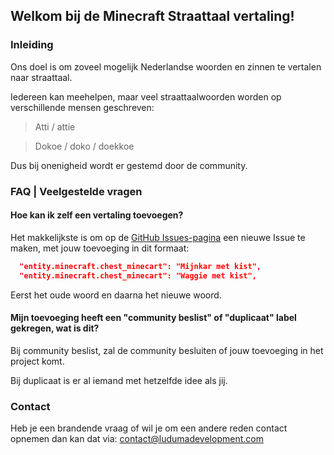 ## Welkom bij de Minecraft Straattaal vertaling!

### Inleiding
Ons doel is om zoveel mogelijk Nederlandse woorden en zinnen te vertalen naar straattaal.

Iedereen kan meehelpen, maar veel straattaalwoorden worden op verschillende mensen geschreven:
> Atti / attie

> Dokoe / doko / doekkoe

Dus bij onenigheid wordt er gestemd door de community.

### FAQ | Veelgestelde vragen

#### Hoe kan ik zelf een vertaling toevoegen?
Het makkelijkste is om op de [GitHub Issues-pagina](https://github.com/luduma/Minecraft-Straattaal/issues) een nieuwe Issue te maken, met jouw toevoeging in dit formaat:
```json
  "entity.minecraft.chest_minecart": "Mijnkar met kist",
  "entity.minecraft.chest_minecart": "Waggie met kist",
```
Eerst het oude woord en daarna het nieuwe woord.

#### Mijn toevoeging heeft een "community beslist" of "duplicaat" label gekregen, wat is dit?
Bij community beslist, zal de community besluiten of jouw toevoeging in het project komt.

Bij duplicaat is er al iemand met hetzelfde idee als jij.

### Contact
Heb je een brandende vraag of wil je om een andere reden contact opnemen dan kan dat via: [contact@ludumadevelopment.com](mailto:contact@ludumadevelopment.com)
